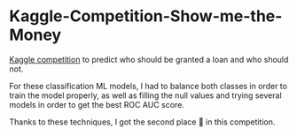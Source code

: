 # Kaggle-Competition-Show-me-the-Money
[Kaggle competition](https://www.kaggle.com/competitions/enseame-la-pastala-batalla-analtica-bancaria/) to predict who should be granted a loan and who should not.

For these classification ML models, I had to balance both classes in order to train the model properly, as well as filling the null values and trying several models in order to get the best ROC AUC score.

Thanks to these techniques, I got the second place 🥈 in this competition.